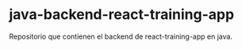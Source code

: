 # java-backend-react-training-app
Repositorio que contienen el backend de react-training-app en java.
